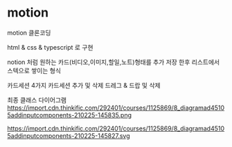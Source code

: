 # motion
motion 클론코딩

 html & css & typescript 로 구현

notion 처럼
원하는 카드(비디오,이미지,할일,노트)형태를 추가 저장 한후
리스트에서 스텍으로 쌓이는 형식

카드세션 4가지
카드세션 추가 및 삭제 
드레그 & 드랍 및 삭제  

최종 클래스 다이어그램
https://import.cdn.thinkific.com/292401/courses/1125869/8_diagramad45105addinputcomponents-210225-145835.png

https://import.cdn.thinkific.com/292401/courses/1125869/8_diagramad45105addinputcomponents-210225-145827.svg